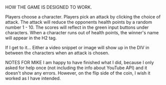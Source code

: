 HOW THE GAME IS DESIGNED TO WORK.

Players choose a character.
Players pick an attack by clicking the choice of attack.
The attack will reduce the opponents health points by a random number 1 - 10. 
The scores will reflect in the green input buttons under characters.
When a character runs out of health points, the winner's name will appear in the H2 tag.

If I get to it...
Either a video snippet or image will show up in the DIV in between the characters when an attack is chosen. 


NOTES FOR MIKE
I am happy to have finished what I did, because I only asked for help once (not including the info about YouTube API) and it doesn't show any errors. However, on the flip side of the coin, I wish it worked as I have intended.


